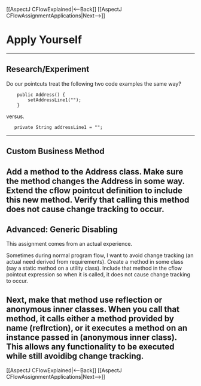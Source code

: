 [[AspectJ CFlowExplained|<--Back]] [[AspectJ CFlowAssignmentApplications|Next-->]]

# Apply Yourself

----
## Research/Experiment
Do our pointcuts treat the following two code examples the same way?
```
    public Address() {
        setAddressLine1("");
    }
```
versus.
```
   private String addressLine1 = "";
```
----
## Custom Business Method
Add a method to the Address class. Make sure the method changes the Address in some way. Extend the cflow pointcut definition to include this new method. Verify that calling this method does not cause change tracking to occur.
----
## Advanced: Generic Disabling
This assignment comes from an actual experience.

Sometimes during normal program flow, I want to avoid change tracking (an actual need derived from requirements). Create a method in some class (say a static method on a utility class). Include that method in the cflow pointcut expression so when it is called, it does not cause change tracking to occur.

Next, make that method use reflection or anonymous inner classes. When you call that method, it calls either a method provided by name (reflrction), or it executes a method on an instance passed in (anonymous inner class). This allows any functionality to be executed while still avoidibg change tracking.
----
[[AspectJ CFlowExplained|<--Back]] [[AspectJ CFlowAssignmentApplications|Next-->]]